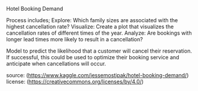Hotel Booking Demand

Process includes;
Explore: Which family sizes are associated with the highest cancellation rate?
Visualize: Create a plot that visualizes the cancellation rates of different times of the year.
Analyze: Are bookings with longer lead times more likely to result in a cancellation?

Model to predict the likelihood that a customer will cancel their reservation. If successful, this could be used to optimize their booking service and anticipate when cancellations will occur.

source: (https://www.kaggle.com/jessemostipak/hotel-booking-demand/)
license: (https://creativecommons.org/licenses/by/4.0/)